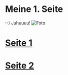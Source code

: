 # Meine 1. Seite
:-)
Juhuuuu! ![Foto](https://juliaflaschar.github.io/MG_1061.JPG)

# [Seite 1](https://juliaflaschar.github.io/page1.html)

# [Seite 2](https://juliaflaschar.github.io/page2.html)




